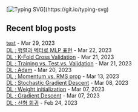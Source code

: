 
[![Typing SVG](https://readme-typing-svg.demolab.com?font=DM+Sans&duration=4000&pause=800&multiline=true&width=435&height=90&lines=Hi%2C+there.;Welcome+to+my+github+page!;Feel+free+to+look+around.)](https://git.io/typing-svg)
## Recent blog posts


[test](https://neurai.tistory.com/29) - Mar 29, 2023<br>
[DL ; 행렬과 벡터로 MLP 표현](https://neurai.tistory.com/28) - Mar 22, 2023<br>
[DL ; K-Fold Cross Validation](https://neurai.tistory.com/27) - Mar 21, 2023<br>
[DL ; Training vs. Test vs. Validation](https://neurai.tistory.com/26) - Mar 21, 2023<br>
[DL ; Adam](https://neurai.tistory.com/25) - Mar 20, 2023<br>
[DL ; Momentum vs. RMS prop](https://neurai.tistory.com/24) - Mar 13, 2023<br>
[DL ; Stochastic Gradient Descent](https://neurai.tistory.com/23) - Mar 08, 2023<br>
[DL ; Weight initialization](https://neurai.tistory.com/22) - Mar 07, 2023<br>
[DL ; Gradient Descent](https://neurai.tistory.com/21) - Mar 07, 2023<br>
[DL ; 선형 회귀](https://neurai.tistory.com/20) - Feb 24, 2023<br>
